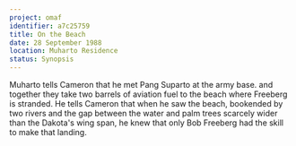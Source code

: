 ```yaml
---
project: omaf
identifier: a7c25759
title: On the Beach
date: 28 September 1988 
location: Muharto Residence
status: Synopsis
---
```


Muharto tells Cameron that he met Pang Suparto at the army base. and
together they take two barrels of aviation fuel to the beach where
Freeberg is stranded. He tells Cameron that when he saw the beach, bookended by two rivers and the gap between the water and palm trees scarcely wider than the Dakota's wing span, he knew that only Bob Freeberg had the skill to make that landing.

